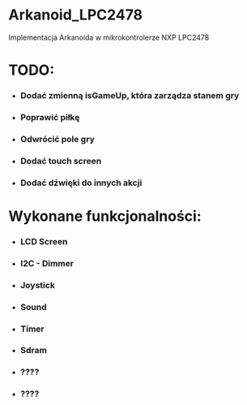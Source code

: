 # Arkanoid_LPC2478
Implementacja Arkanoida w mikrokontrolerze NXP LPC2478
# TODO:

* ### Dodać zmienną isGameUp, która zarządza stanem gry

* ### Poprawić piłkę

* ### Odwrócić pole gry

* ### Dodać touch screen

* ### Dodać dźwięki do innych akcji

# Wykonane funkcjonalności:

* ### LCD Screen
* ### I2C - Dimmer
* ### Joystick
* ### Sound
* ### Timer
* ### Sdram
* ### ????
* ### ????
